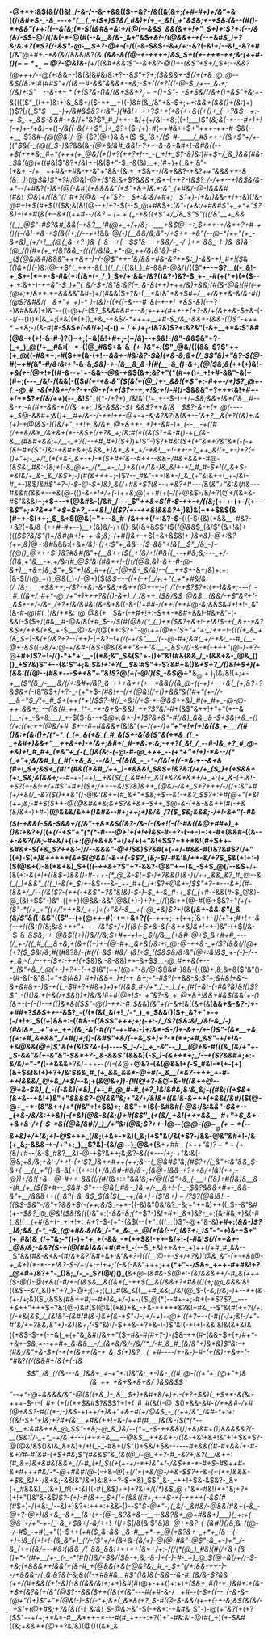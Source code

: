 __-@+*+:&$(&(/()&!_/-&-/--&-+&&(($-+&?-/&((&(&+;_(+#-#+)+/&"+_&((/(_&#+$-_-&_---+*(__(_+($+)$?&/_#&)+(+_-_&!(_+"&$&;+-+$&:(&--(#()-*+&&"(++:((--&(&;(*-$((&#&+&:+/_(_@(--&&$_&&(&++!+"_$+)+:$?+:(--/&(&/-$_$-@(/(/&(-*-@(#(--&__&/&-_&+"&$+_&!-/(@&&+-+(-_-+&#_$_)+?&;&:+?(*$?(/-&$"-@-__$+?-@+-(-_/((-&-$&$--&_+/+:_-&?(-&!+/--&!_-&?+#(__/&"_@+#+:-*&(&/(_&&&/&?_(&:__(&&-&((@-+-++++)&$_$+((+-++*-++;&;(++#-$()(--*_+_--@$?-@&)&-__(*+/((&#+&&:$"--&+&?-@()+-(&$"+$+/_$+;-*-&&?(@+++/-_-@_(+:&_&$-$-)&(&!&#&/&:+?--&_$"+?+;($&&&+-$(/+(+&_@_@--&$(/&:+:_#(#_#$"+/((&--#-&&"&&&*-*&;-$+((/+?(((*-@-$_/+--_&:+;(/&)+:$"__--&-+$-*(+($$?&-()&/(&+$&+$?_/--()-$$"-_-$+$&/(/&+()+&$"+*&;+-&_(((($"_((++)&:+)&_&$+/($-*+__+((-)&#(&_/&"+&-$+;+_+:&&+(&&()+(&:_)+)()$?(/(_$"_$--__-)+/&#&$&?+:&"_-_)(#&!+-+_+?_$+*(*&(++&((+()+_(-+?&$--+:-+-$_-+_&$-&&#-*&/_/+"&?$?_#_/++--&/+(+/&!-+&;((+!___)$"(_&;&(-*---#+)+!(-+)_+-/+_&)_-+((_-/&((-&*(*++$"_)+_$?_+($-/+)-#(++#&++$+"+++-++-#-$&(--+__-$?&#-_(@_(_@&_(/-@-($?(@+)&:&*($-*&_(&+/($-#-____/_#&*++((&+$"+/+*-$(($"_$&(-_(@((_$-)&?_&&(&*-_(@_+&!&#_&&!+?++-&-&+*&#+!-_&#&((_-___-+_$(++*&;_#+*(+++(+_@&/(*()+?(++?+!--_-(_+!+_$?-&_)&:_)_#_+_$+/_&_)&&(#&-_$&(_(_@(_+((#&($"&?+/&)+-(&($+"-$_-&(&)__+;(#+)+(_&+;&"-(+&+_-/+__++#&-+#&-+-&"+"&&-(&:+_+$&+-/_(&_+&&?-+&?_++"&*&&++-*&(&__)_)(@_$&)$"+?_#_/_@&)-@+/$"&:&+$?&_&&+;&*-_(++?-(_&$?_/-/+*--+)&$&/&-+*_--/+#&?_(-)&-(@(-&#_(_(+&&&&"(*$"+&+)&:+;&"_(+#&/-@-)&&&#(#&!_@&)+/((&"(/_#+?(@&_-(+"$?-__$+:&:&/+#+;__$"+)-(_+&/_)&_&-+/+-&)(/&-_@_#+!+$(#+$(/($&;&(&!(@--+/+?-$(--$_@+#&$+:(_&"-(+_&:_/+#&#$"+_+*+"$?&)+!+*+*_#(_&(+$-$&*(_(++#-*-/(&$?-(-+(_+$_-+&_((+$"+/_/&_$"$"(((/&"__+_&&((_)_@$"-#$?&#_&&(-+&?__(#(@+_+/+/&;--___+&$_@_-+:_$+*+-+/&*+?+#-+()((-/&!-*&-+$(&((+;(/--+*+!&&-@_(-)(__&&/&;&"-/+$+*-*&"(--@-*(++"(+_-&*&)_(+/+!__(@(_&-+?-)&-(-&--+(--$$"&---+&&/-_-/-)+*-&&_-)-)&-&)&-(@_/()(#+(+_+!&?&&_-(((((/&!&_+*-@_++/&)&"&)-#-_($(@&/&#_/&&&"++_+&+-)-/-@$"++-(&/&&+#&-&?+*&:_)-&&-+)_#+!($_&_(()&*()(-_)&:(@-+$"(_+*+-&(_)(/_/_(((&(_)_#-&&#-@&/(/(($"__+--+$?__((-_&!-+_$+-(*++-$-#&(+:(/&*(-_/_)_$+/+;&&-/&?()&?-)&?-$_+-_-#(+(*+)(*($__--+;+:&+-)-*++&"-$_)+"(_&/-$+/&"&:&?(+_&-&(++)+*++_/&)+&&;(#(&-@&!(#((-+(@+;+)&*+:++&&_&&"&#-)+/(#&&($+?&-(__+&(&"+&+$_#+/__+/&++&_-&/_&-#()(@$?&#&/(__&+"+_+)-*_)-(&)-((+((-&---#_&(-+-+!_+&$-*&)(*_-+?-)&#&&_&_)+)&"--((-@+/-($?_$&*&#&#_+--&;+-++(#_++-+(+?-*&/+*(&++&*-$+&-(--(/--()()+(&_+;(*&((*(+()_+&_-+&$_/-*++++__+#-$_/&_-&&+-(&&-(()$"-++$+*-$_+&;-/(&-#(#__-$&$_+(-&!_/+)-(-$()-/+/+_($-(&?&)$?+:&?&"(-&+__+*&:$"&#(@&-+(+!-&-#-)$?()-$+;(+&(&!+#+;-(+/_&_)--+*&*&!-/&"-_&_&$&"+?-(_+_)_@(/+__#&:(--*-((@_#&$+&-&-_(+-)&"+:_($"_@&/(((&&-$?$"++(+_@((-#&*+;-#($+*(&-(+!--_&&+-#&:&?-$&)(*&-&;&+(/_$$"&)+"&?-$(@-#_(+_+#(_&"-#_/&:&:+"-_&-&;_$&)-+-(&__&_&-)(#(__-&_()-&+;(@($&;&(_++(+)&!-+_&(+-(_@+!+((#-&___-_-+)+__-&&_--@&-+&_$(&+;&?+"(*(#-+()-_+!+#-&&"-&(+(#+;(---_/&/-/(&&(-(($_#(+-+&:&"($(&(+(@_)+-_&&!(*$"+:-#++-/+)$?_@+-(_-@_#_-&(+)&*-/+?-+-@-+(*+($?+*-*+;+!&;+!_/-#(/-$&&&"+?+++:&!+#+-+/+*$?_+((&/++_)(--_&!__$"_((*-/+?+)_/&!&)(/+_+--$-)-$+/-$_$&;&&+!&*((&__#--&-+;-#(#+-&&-*(/(&_++;_)&-&$&:-$(_&&$?++&/&__$$?-&-+(+_@(----+_$_@-&&#+;&$($_)+__#+/&--/-++!++-@_+-+_-&;&?&?_(&(&+-*-_(&+?__&(+?($($&)+:&(+)-+_@(&_$-)()&/+"_-+!+_&/&+_@+&++-_+)+-&#-)+_(--__-+((#(/++&/&*_/&+&+(*--&$+(_/+?&_+;(*&:_#(*((&($"+&-#()-+(_(&-&__(#&#+&&;+/__-_+?()--+#_#+)($+)_)+/$"-)$?+*_#&:($+(+"&*+?&"&*(-(-+(&!-#+($"-)&:-+&#_+&_+;&$&_+)&*_&+_+/-*&!__+!-*+;+?_++_&!(+_+-)+?(+()+"+;-_+/(_(*(*&-_&+-+)-*($+#+:&--#++-_-&&_+/_#&+&&_+-#_@-(&$&:_#&:-)&;+(-&_@+-_/(*__+-_(_)+&((+/(&-)&_&!+-+/_#_#-$+!(/_&+$-*&!&/+_&-_&_/&$+;-)(#(&+++*+;-)$?--_#&"-*+!&*-/_&_(+"&;&++(_+-/&(-#_+-)&$_)&#$"+?-)-$-@-$+)&)_&(/+#&*$?(&-_-+_+&?+#---(_&(_&"+"&:&_(#&*---#_&&#(&&_+--+&*(@-(()_-&-+!+/+(-_(++_&;_@(++#($+$(_-/(+_@&$-/&/+?(@+/(&+&-#$"&&&)+;__+$+--*(@&#&-(/&#_/---_$"_++&+$(#-$-++-+/((&;_(+-+-(+-/(+--&_$"+;+?&*+"+$+$+?_--+&!_)(($?(+--+*+*&!&&&?+;_)&)&(+*+$&$(&(#++-$(++;_$_&+$(@&(+"+--&_#-/&+++(/+:&?-$-__(((-$((&)(+&&__-#&?-+&?(*&/&-(++#-#+--)__+(&)&/-/+(()-&((&*&$$"($(_(@&_&$_(&/$"(&+!&)+(((_$$?&/$"()+/&#(#+!_+-+_-&;&;_-_(+#()&+_-+$(+&+&$&!+:_)&*&)-@+:&?(++;&)_@+:&#&&&:(+&*+/&)_-()+:$"+_&&--($-&&"+!&(__$"_/&_-)-((@()_@+++$-)&?_#&#(*&"+_(__&++($(_+(&/+!(#&((_--+#&;&;---_+/-(()&;+"&__-+:+/&:(#_@$"&:(#&*+!_-(/(*_/(@&;&)_-&+-#-@-&+)__+&+)&_$"+_&"+)(&_#-+(/_-(@+&-_&/&)--(__++$+*-&+/&)+:+:(&-$(/(@_+()_@&(_)-/-@+)($(*&$+--((*(-+(_/+:+"(_+*+#&!&:(/_/&;____+$&++;-/$?-+&)-&-&&;+&++(@+-+;-(_/((-+$?$?+:(+-)&&+;---(_-_#_((&+/_#+*-@_/+"+)+++?&(()-&+)_/_/&*+_($&/&$_@&$__(&&/-+$"&?+(-_&$_+_-+/-/&-_/+?+!&/&*_#&:(&-&_+&((-&-(/+#_#-/(*+!(++#_@_-&;&_&$&#+!+!-_&"(&-#-@(#(_(/&/+*&:_@_@&(+__$&-(-+#+!+:-$+*-*&#+&&!-#&+&"-(-&&/-$($+/(#&__#-@&/&(+#_$-*-/_$(#(@&/(*_(_)+*($&?+&+!_-+!&!_$-+(_&+-*&?&$+/++&(+_&_+*-$___@-&-/(@(*+:$?+"-@(+_+(@+-($+"+"+:_)+++!-((((*_&_+(&_$+)-&(*+*(/&?+?--(++)_-(+&?+!_+(/(-+/$"___/(--@-#+;&#(_+/-*&;_--#_(__-@+-&$((-/&/+:_@_-+/&#-(&$-@&(&*+"&-+"&!__-_&$-/(/-&-*(-+++"(@-)-_+?-@__+#+)$?+!-/()-*+*+;__-((*&;&"_$&($"+-()+"&!(#&(&&_/_-(&&+&-_@&_()()_+$?&)$"+--(&:$"+;&;_$&!+:+?(__$&:_#$"+-$?&#+&()&_+$+?_/()&!+$+)(+(&&:(((@--(#&*_--_-$++&"+"&!$?_@_(+(-@()($_-&$_@+*__&$_@+)_)($&/&!(*+;+-+__($"(&_/-___&/(/+:&#+/&?_&-+++&*+(+--*&&(/(&_@-((-+)+--+&(_(+;&?+?&$&+(*-(&"&$+/+?-_-(+"+$-*(#&!+-(/+_(@&!_(_/_+()+&&"&((#+"(+-/_/-__&+"_$_/(+_#_$+*(++_(*+_(/_$$?-#(/_+&:(/+$-*-@&$+*&)_#(+_#+_-@-@-++_&&+;_--((&(#_++_(*-_-*-&+&-&&)_++?$?&/-#_+(&$"&++!+"+"(*--&(__-/+_-&+&___/_+-$($-&--+$_@+;&*-)+)$?&+&"-#(/&)_&&;_&-$+$&!+&_-()(/+:((+;++(@&/+#_$+--#+#&&&+_(&!&"(+-*_/(+-/_)+"__+"+!+(+)&(($_+___/(#()&:+(&:()+/(*-*_(_(+_&(+&_(_#_&($+-&(&($"&(+*&_((_-_+&#+)&&+"__++&-+)-*(&+;&#+!_#-*&:+:&;-++?(_&!_/_--#-)&_+?_#_@-+&)+!_#_#+_(*&"+_(-(_()&(&;-(-@-#-@_+++_--(+*+"+!+)-*&--/(*(_+"+;&/&#_)_(_#(-+&_&_--/&)_-((&(&_-_-*-/(&(+(/-*&:+--&+&(#+!_$+;&$+_(#(*(#&((*&#_/++_)-*&&&!_$&$+!&?&:(/+/+_($_)+(+$&&+(+:_$&;&(&&+;-__-_#-_+-(+_+_)__+&($(_(_&#+!+_&:(*&?&*&*+/+_+;(+_&-(+:&!-+$?(+_-&!-+_/+#$"+#+)($+;_/++-+&)$?&)&++_(@&/-/&+_$+?+++/-/(/+:&"+#_(+/+&(/_-&?(*_$()+*&"()-@&:(&++(#_&+"+$&;+$--&(-+&?_$$?+:+#(@+"(*&!(++;&;-#+$($++-@(@&#&*&;&+$?&+&*-$++_$_@-*&-(+&*_-&&++(#(-+&(&_/&+-)+#-)__(@&&&/&++*()&#&--#+;+_+;+)&/&$__-/$?($_$&;&&&;-/+!-&+"(_-#_&($(-+&&(-$&-_$&&+/(/&"-+&*&$((&?-/&-(-(&+!(-((-#&((&_@+#_#+)_+()&:+*&?+/((+_(/-+$"+"(*(*-#---@+!+(+!+)&$-#_-+?-(-+-)+:+-_#_+(&&#-((&-_-*+*-&&?(/&;-#+_&/+((_+:(@_/+&+*&"+*(/+/+)+"&!+$$?+*+*&!(#+$++-&_#&*-$(+&_$?++&:-)_/_/--&&&"-@+!_$&)$?&#(+(-+/-#&&-#()&?&#$?(/+"((+)-$(_+)&++++*(&+$(@&&(-&-+(-$$?_(&;-$_/-#&:&/+*-&_/+?_$_$&(+!+:-)($(@&+()-&(*&+&)_$+(_((-++&_+?$"+?-&&?-@&"+--)&_-$+$_@(/--&$__+/+(&(+:-*&(+!+_((&$+)&&()-#-++-(*_@_&-$(_+*_$-)+?&&()(&-)(/++_&&_&?_#_@--&(_(_)+&&"_(((_)-&(+_$_)+-&$---&-_+-_#+(_/+:$?+*_@&+-/_$$"+?-*---&+)(#-(&&+/_/--(/&($?-(++(-+&$"+?&"&!&)-$-)-$_+-&_#-+_$(_(*+#_-_-&&(#-$_@&)-@_(&)+$$"-)&"-((++)(@&&-&&"(@&(+)-)+?+_(/()&:+*(@-#(@+$&?+"_(+(+($"-*(/+_+"((+/(*+*&/_++)+(+"&/-&__+(-@_+&)$?+)_(&__(_)&+-&&:$"(_&(&/$"&(_(-&$"(($"--(+(@_++_-#(-+*+&+?_(_(-__-+++;-+(++;(&++-_()(_+"+;_#_$+!+$-_&(--+!((&:()(_&;&:_&+*+"+-_--*-/&"_$+/+)((&(-$+&-&(-_&++&)&_+!+_+*-)&"-(+$(/&--$-&-*&$&;-+-@&$((+)()&/(/&;_$+#+-+)+:_$_/(/&__(+_&#-@+$_&+#+#_---(/_+-/((_#_(__&+&;+(&+((+)+-(@-#+:_&+&(/&:+:_@-@-++&-_+/$?_(&&(/(@+(+?($_$&:_/&;_#(*(#&?&/-*(#(/(-&$-#&/-(&!+$_(($&$&/&:&"(@+:&!&$_+-(-)-/--+_&;-(_/--+-($+:-++!(*+$&)&:-&-&&)+*-&+$_$__-@_#++&(+--*_(&"+&_/_@(+-)+?+-(-+$_(&"(++/(@+"-_&/_@($()&#-)&&-(((&)+;&;&*&($"&"()--(#-&(-&"&:(*+"_+_$(#&)_#+)(&&*_)+!-+_&+;-*-#$?(*-+&&-_&;$"+;&#&!+&--&+&#&+-)&-+((_-$_#+?+#&_+)+)+(_/(_&$_#-/+*_/_-_)_(+;(#(+&:-(-#&?&)&!()$?$"_-()()&:+(-&(/+$&!_)_)+)&/&!_#+#(@+!_$-_+"&?-&_+_@+&+!&&+#&$(&_&(*+-()(&+-(-(-()--+*_(()&*&(($$"-@()-++:-#_$&_&)_(&"+(_/-&+!&((&+(&(__&&_+&-&?-)+-+#_#+?_$&$++--_&$?_-(/(*(&(_&(+!_/-*_)_+_$&&()($+_&?+"+-+(-/+!+:_$(_(+_)&&+:-((#&--*((&$$"+++;+;(-+:-/_/$?($&:&!_/&!-&_/-)(#&!&*__+"++_++)(&_-&(-#(/(*-+-#+:-)+:&*-$-/_)+-&+-/+-()$"-(&*__+&((+:+#_&+&&"_/+#()+;()-(&#$"+&_/(-+&_$+)+?-*(*+;+#_&$"-*+/+!&-+&_@&&(@+)$"&(+(&)$?&-(_-)-_-_--_$_)-/-)_+_-&"--_)__(@+&-#(((&_(&/+"+-_$-&&"&(+-&"&"-$&*+?-_&-&&$"_(&&&)(*-$_)-(&++*+;_/--+($?&*&#+;+:-_&/&)+"-*(_(-+&&&__+?&/+++-_-(/(-(&_@+__@&?-(&(_@_&&!+_(-_$_#&!-*(+-(+)(&+$&!&(+)+?+/&:_$&&_#_(+_&&_&&*-@+#(-_&__(*&?-+++_+-#-++!&&&/_@+&_/+$_/--&;+(_&_@&*+)_)_-(#(@+?-&_@-&-#((_&++_@-_-@+&-$&)_(_-((-&&)(+&)_(+-_#_@_#-#_(+?_)&!&#&;&:&_&;-((#&;((+$&+(&+*&--+&!+)&"+"_$&&$?-@(&&"&;+"&/+/&!&*((&!&-&+++(+&&(/&#_/($(@-@+_+*-(&"&++/+*(#&"+!+$&)+;-&$"+*($(-&#&#_(-@&:_/&:&*&"-$&*--_(+&-/&/&:++&)(-(*&)(@&-&(&;()+#($$"_(+(&/_+&!(++*&&__-#+"+$_&+*-+_&+&-/+(-$-*&((@&/&#(/_)_/+"&:(@&;$?++-)_@--(@_@-$(@-__@(+-*($--&+&)+/+(&;+!-@_$+++_(/&;(+&+-*&)(_&;(+$"&(_/_&(*$?-/&&-@&"&#+!-/&(+_&;-&&&-+-/+"+:_)__$?&)-(&/_@-_-)_@&+(__&+_+#_#_--(+$-+$"&)$?-*-(+$(_&/+#--(&-$_#&?__&)-@-+$?&++;&;&?-_&((*---(+;_-+"&:&(-@&;+*&/&;+_&:-/+_+!-(+:$?_)&*+#++(++;&--(_@&#$"&;(#$?+/(_&"+:&"&&_$-_&_+(-__((_+"()-&-*&(+((++:((+*_/&)&#-#&/&_+;(&_@+!&_&-+?++&/+!&!(++;-@_)_)+/&!(+&--@-#++-_&&((_/(#(*(&+:+"&*&!&;+/_@_((($"+&_(-__+((&)+#()&)&__&--(#_(+_($($+#--_$&#-_$"+--@&(_#&-_)&;+/-__&+!-(-_-$&?_&&&+#+-_&&-&"+__/&*&&++_((-&?(-&-&$_$(&($(__-+;(&+)+($"&$+)-/$?$?(@&!&!--((&$-$&"-/&"+?&&+$_(_-(++;&/_$_-+*-((-&)&"()&/&?_-&;+"+*&)++((_$--&"&#(+-_-$&?_@_@&!($&!&((_()&"+:(_-*&*&-&;(*_+$?-)&!+#+!_&+)&?-_+;(&-#&;+)&(-#(_&!(__(+#(&+(-_+!+!+:_#+?-$_-_(+"-$($&$(--(+"_(((__()$"-@+"&-&)__+#+:(_&&-)$?_)&;&&_(-*_-&_(@+#&:&/(&_/-*+_&:_+_@(*(&(--/_(&?+:_)$"-*-+_)&-+$+"(+_#&)&_(/+"&;-*((-)+*+_+(-&&_-*(*+$&!-++-&/+:-(_-_#&!_$(/(*+&+-_@&/&;-&&?($-+(@(#&)&&_(+#(#+!_-__(--$_+&)++&+-_+)++(/+#_#_&&--_$"&&(#&-&+&-(#_/&+&?(_&#+&+!&"&_+?-)(((__@-+-$+/+?&)(@&_&"-(+-+&(@-+_&+)(*-*--+!&?-$-/+:_/+;+!+_+;((-&(-_&&"+++;++__(*+"--_/_$&+_+++-#+#&!+?_@+#+/&?+"-_()&;_/-_-_$?(@_(_)()_(__&+_@_-(*&#&-_$(@+:-(&/&&&++/-#_&(+++($-@()-@(+&((-_#_/+-((&$&__&((&*(_-++$(__&(/&&+?+#&(()(_+;(@_&&*&:&!((&$--&?_&()+"+?_)-@+;()+;((_)_#(&_&((__+#_&&;_/&/(@_$-(_-&;(/&;-)+--*+(&(+_-/+;&)($_(&$&*(#&++#_)_--#+)&_+/-)+*-/($_@(*(--#+-+;-#+(-*$?$?__---+&++"+++$+?&:(@-)&#($(@&((*&)+&_-+&-*+*+*&?&!+#&_--$"&(_#(++?(/+:(/-*&_(*&$_/_(&!&"-(&#(#(&-)&+(&-*$"-)-)+/_-+)_--@+:((+?+--(-#((-/+;&!-/+"-#(&_/_++?_&&)&"+)_-&)(*&_+$_(($_-$"&)(/-$++&-+?+&-)-)$"&!(-+(+!-&&!&!&(&*&)&((+&$-$-*(-+&(_+(+"&_&#(/&++"($+#&*-#(#+?-*_)-(_$&-++(#-(&&+$+$($+/_#+*_-+&+*-$&;+--++#+_&:&&__-/_(&*&/&/-/&/(*_/-#_&_#_(&/&"+)&*&)$"&:-+(#&;_/&"+&-$+(-*(+(&++(&-*_&_$_(+)&?__(_+#---*-/+-&_-)-#-(+(&)-+&+-(-*_#&?_((/(&&#+(&(+(-(&$$"_/&_(/(&---&_)&&+_+-+"+:()&"&;_+-)&-_((#_@-(((+"+_(@+"+)&(&_++_+&+&*&+&/_)&&&$$"--+*-@_+_&&&&/&"-@($((+&_)-_&__$+)_+&#+&_/+)+:-(+?+$&)(_+$+*-&(_&:-+++-$-(-(_#+!(+(/(*+$&#$?&$$?+!+(_#_#(&((-@_$()+&&-&#_-(/+*&#-/+#(@+&$?-#(((*-)-)&$_-+)_++/+)&_+"+*&_+#_(+/_@&$_-_((++/&"_/&#-*+:+:((&!-$+"+)&;+?_#+(&:__+#&(+*+!+&-/+*+#(#___)&(&-($(*(*--&;__+:&#&++&_@_$$"-+&;-@_&_)&/--(*+_-$-++&&*(/_)+&_/&#+*()_)&&&&&?(-__($&:(/-_+*_-+/&:+---(++*+&___--@&$____++&_&+-/((&-+*&:+&+!&"+!+$&*$?-@(@&/&$()&)&_&*&)+/+!(_-_-#&+(/$"()+$&/+$&--*_----#+&&((#-#_+&&_(+-_#-&+?_#-#(&_#-(+$+#&;$"(#&&$"&_(&(@_/-@_++?-#_-&?+;&?(__/&++:(#_&+)&+&#&(&&+_(/-#_(+!_$((+*(+_-+/-*+)&"+(-/&$+*-*-#+$-#&_+_+#-&+#_++_+#&/-*-@+#&#(@-_(-+&-@(*+(_/(_+(+&_/_@-/+&-$$?+-&-(+(*+)&&&-+$&_&)+*-/&+&;-&&!&"_)&*_)&:&++?-$-*&)_$$"_&-_-++!+$&-&$&?-_&*(+_#&&&)__(&+)_#((+:&)((-#(_&$_)+_+)+?&)+/(_(*_)&$_@+"&*-#&!(*+"&;+?+(+!+"()&"&-&$_)$?-(+)-#(&+-_$+*((+*(&&((#+;+-+$-+(-+*++(-&$(#(#_$+)-/(+&:_/--&)+)&?+:+++:+&&-()--$"_$-@+"-)(_&/-_&#&/-@&&(#&+(-&_-@+?-@+)(&+&_-&*__(&-(+-(@-_&?&*&--__--&&?&*_@+#&&+)___)(_+:+(-@&-+/+"-+-(_-&_+$&+_/-_&/_++!-/(/+$(/&(&:$"_&_)&_-@+*&?-(-$($&#()()&;_&-*(*(@-_-/-#_$_-+#(_+"()-$++(*+#($_&-&&-_&-#__+*-+_@(*&?&+-_+*+_(&--(-+)+!&_((+!+!-(&_&"+)_((/-/$"+/+(_&+&-(&/+)-@(@_-_#&"-@$"-&_+-)+"_/-&_(+*((&/+--#&:((&&-/(-&&_&&!+*+*+(&*+/+:-/(/(*(@_)_#&!(#(/+&+(&-()+*-((#+__/+-_(-_-*(#()()&/+$&/($&-+;&;-&-)+(-)-#-_+)_@_$(@+&(/+/_)-$-+&;(+&&&++!&&(+(&-#_+(@&&(*&(-@&?&)_#_-_$+"(/+!_&&-++-)--_/+_&_&&-/(_&:&?&(-*&;_&(((-+#&#&__#$"()&)&(-&&--&-#_(&/&-$?&*&(+*+/(#+&&((+(-&)(-&((&&/&!+;+_+)&#(#(@+-++()+:+)_$+$($&+_#()-+_)&#+:+(&-+$+(&?&(+(&"(@$?--&&($+*((&(+(&"---#($+$_#-&-/__+#--(*-$+((--_(-&-&-(@+"()+)$"+"_+(@&!-)-$(/-*+;&*(_&*&(+?_$-#(@-$-&&/(+-+(-+-&;&$(_&(&/-_+$(+(@+#&;+?&(&((-(_&:&!_$-@&:-*&"-$(-+&+:-+&#&_$"-)-@(_+"&?($+$(_+?($$"--+/+;+*&*-#__&*+++*---#(#_++-+:+?()+"-#&:&!-@(#(_+)(+-$&#((&;+_&&++(@_++?&/&)(@()((&*_&
